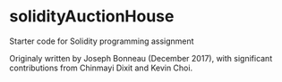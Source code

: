 # solidityAuctionHouse
Starter code for Solidity programming assignment

Originaly written by Joseph Bonneau (December 2017), with significant contributions from Chinmayi Dixit and Kevin Choi.
